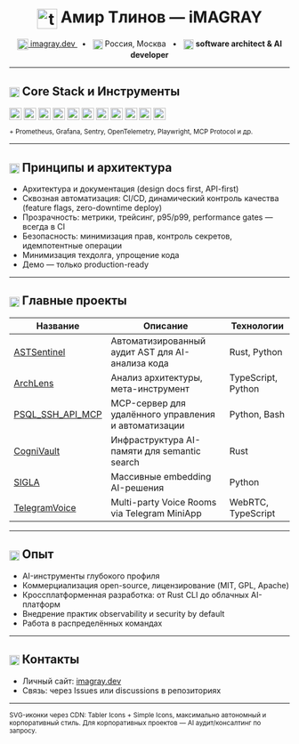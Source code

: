 <h1 align="center">
  <img src="https://cdn.jsdelivr.net/npm/@tabler/icons@2.54.0/icons/terminal.svg" width="36" alt="terminal" valign="middle"/>
  Амир Тлинов — iMAGRAY
</h1>

<p align="center">
  <a href="https://imagray.dev" target="_blank">
    <img src="https://cdn.jsdelivr.net/npm/@tabler/icons@2.54.0/icons/world.svg" width="20" alt="website" valign="middle"/>
    imagray.dev
  </a>
  &nbsp; • &nbsp;
  <img src="https://cdn.jsdelivr.net/npm/@tabler/icons@2.54.0/icons/map-pin.svg" width="18" alt="location" valign="middle"/> Россия, Москва
  &nbsp; • &nbsp;
  <img src="https://cdn.jsdelivr.net/npm/@tabler/icons@2.54.0/icons/at.svg" width="18" alt="contact" valign="middle"/> <b>software architect & AI developer</b>
</p>

---

## <img src="https://cdn.jsdelivr.net/npm/@tabler/icons@2.54.0/icons/activity.svg" width="18" alt="Skills" valign="middle"/> Core Stack и Инструменты

<p>
  <img src="https://cdn.jsdelivr.net/npm/simple-icons@v11/icons/rust.svg" width="22" alt="Rust" title="Rust" valign="middle"/>
  <img src="https://cdn.jsdelivr.net/npm/simple-icons@v11/icons/python.svg" width="22" alt="Python" title="Python" valign="middle"/>
  <img src="https://cdn.jsdelivr.net/npm/simple-icons@v11/icons/typescript.svg" width="22" alt="TypeScript" title="TypeScript" valign="middle"/>
  <img src="https://cdn.jsdelivr.net/npm/simple-icons@v11/icons/node-dot-js.svg" width="22" alt="Node.js" title="Node.js" valign="middle"/>
  <img src="https://cdn.jsdelivr.net/npm/simple-icons@v11/icons/react.svg" width="22" alt="React" title="React" valign="middle"/>
  <img src="https://cdn.jsdelivr.net/npm/simple-icons@v11/icons/docker.svg" width="22" alt="Docker" title="Docker" valign="middle"/>
  <img src="https://cdn.jsdelivr.net/npm/simple-icons@v11/icons/githubactions.svg" width="22" alt="GitHub Actions" title="GitHub Actions" valign="middle"/>
  <img src="https://cdn.jsdelivr.net/npm/simple-icons@v11/icons/redis.svg" width="22" alt="Redis" title="Redis" valign="middle"/>
  <img src="https://cdn.jsdelivr.net/npm/simple-icons@v11/icons/postgresql.svg" width="22" alt="PostgreSQL" title="PostgreSQL" valign="middle"/>
  <img src="https://cdn.jsdelivr.net/npm/simple-icons@v11/icons/webassembly.svg" width="22" alt="WebAssembly" title="WebAssembly" valign="middle"/>
  <img src="https://cdn.jsdelivr.net/npm/simple-icons@v11/icons/terraform.svg" width="22" alt="Terraform" title="Terraform" valign="middle"/>
</p>
<sub>+ Prometheus, Grafana, Sentry, OpenTelemetry, Playwright, MCP Protocol и др.</sub>

---

## <img src="https://cdn.jsdelivr.net/npm/@tabler/icons@2.54.0/icons/cpu.svg" width="18" alt="Principles" valign="middle"/> Принципы и архитектура

- Архитектура и документация (design docs first, API-first)
- Сквозная автоматизация: CI/CD, динамический контроль качества (feature flags, zero-downtime deploy)
- Прозрачность: метрики, трейсинг, p95/p99, performance gates — всегда в CI
- Безопасность: минимизация прав, контроль секретов, идемпотентные операции
- Минимизация техдолга, упрощение кода
- Демо — только production-ready

---

## <img src="https://cdn.jsdelivr.net/npm/@tabler/icons@2.54.0/icons/folder.svg" width="18" alt="Repos" valign="middle"/> Главные проекты

| Название | Описание | Технологии |
|---|---|---|
| [ASTSentinel](https://github.com/iMAGRAY/ASTSentinel) | Автоматизированный аудит AST для AI-анализа кода | Rust, Python |
| [ArchLens](https://github.com/iMAGRAY/ArchLens) | Анализ архитектуры, мета-инструмент | TypeScript, Python |
| [PSQL_SSH_API_MCP](https://github.com/iMAGRAY/PSQL_SSH_API_MCP) | MCP-сервер для удалённого управления и автоматизации | Python, Bash |
| [CogniVault](https://github.com/iMAGRAY/CogniVault) | Инфраструктура AI-памяти для semantic search | Rust |
| [SIGLA](https://github.com/iMAGRAY/SIGLA) | Массивные embedding AI-решения | Python |
| [TelegramVoice](https://github.com/iMAGRAY/TelegramVoice) | Multi-party Voice Rooms via Telegram MiniApp | WebRTC, TypeScript |

---

## <img src="https://cdn.jsdelivr.net/npm/@tabler/icons@2.54.0/icons/briefcase.svg" width="18" alt="Portfolio" valign="middle"/> Опыт

- AI-инструменты глубокого профиля
- Коммерциализация open-source, лицензирование (MIT, GPL, Apache)
- Кроссплатформенная разработка: от Rust CLI до облачных AI-платформ
- Внедрение практик observability и security by default
- Работа в распределённых командах

---

## <img src="https://cdn.jsdelivr.net/npm/@tabler/icons@2.54.0/icons/link.svg" width="18" alt="Contacts" valign="middle"/> Контакты

- Личный сайт: [imagray.dev](https://imagray.dev)
- Связь: через Issues или discussions в репозиториях

---

<sub>SVG-иконки через CDN: Tabler Icons + Simple Icons, максимально автономный и корпоративный стиль. Для корпоративных проектов — AI аудит/консалтинг по запросу.</sub>
